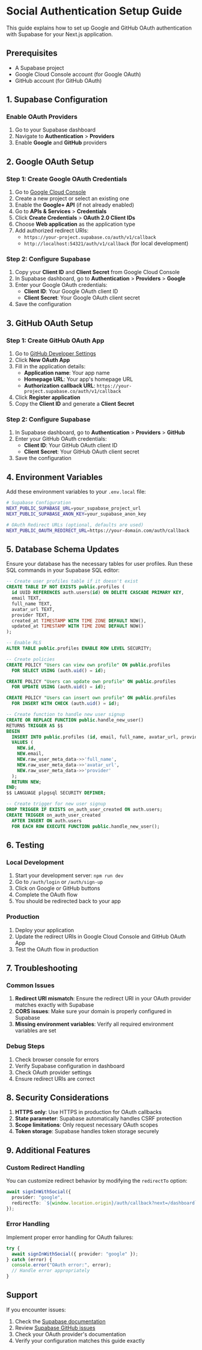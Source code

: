 # Social Authentication Setup Guide

This guide explains how to set up Google and GitHub OAuth authentication with Supabase for your Next.js application.

## Prerequisites

- A Supabase project
- Google Cloud Console account (for Google OAuth)
- GitHub account (for GitHub OAuth)

## 1. Supabase Configuration

### Enable OAuth Providers

1. Go to your Supabase dashboard
2. Navigate to **Authentication** > **Providers**
3. Enable **Google** and **GitHub** providers

## 2. Google OAuth Setup

### Step 1: Create Google OAuth Credentials

1. Go to [Google Cloud Console](https://console.cloud.google.com/)
2. Create a new project or select an existing one
3. Enable the **Google+ API** (if not already enabled)
4. Go to **APIs & Services** > **Credentials**
5. Click **Create Credentials** > **OAuth 2.0 Client IDs**
6. Choose **Web application** as the application type
7. Add authorized redirect URIs:
   - `https://your-project.supabase.co/auth/v1/callback`
   - `http://localhost:54321/auth/v1/callback` (for local development)

### Step 2: Configure Supabase

1. Copy your **Client ID** and **Client Secret** from Google Cloud Console
2. In Supabase dashboard, go to **Authentication** > **Providers** > **Google**
3. Enter your Google OAuth credentials:
   - **Client ID**: Your Google OAuth client ID
   - **Client Secret**: Your Google OAuth client secret
4. Save the configuration

## 3. GitHub OAuth Setup

### Step 1: Create GitHub OAuth App

1. Go to [GitHub Developer Settings](https://github.com/settings/developers)
2. Click **New OAuth App**
3. Fill in the application details:
   - **Application name**: Your app name
   - **Homepage URL**: Your app's homepage URL
   - **Authorization callback URL**: `https://your-project.supabase.co/auth/v1/callback`
4. Click **Register application**
5. Copy the **Client ID** and generate a **Client Secret**

### Step 2: Configure Supabase

1. In Supabase dashboard, go to **Authentication** > **Providers** > **GitHub**
2. Enter your GitHub OAuth credentials:
   - **Client ID**: Your GitHub OAuth client ID
   - **Client Secret**: Your GitHub OAuth client secret
3. Save the configuration

## 4. Environment Variables

Add these environment variables to your `.env.local` file:

```bash
# Supabase Configuration
NEXT_PUBLIC_SUPABASE_URL=your_supabase_project_url
NEXT_PUBLIC_SUPABASE_ANON_KEY=your_supabase_anon_key

# OAuth Redirect URLs (optional, defaults are used)
NEXT_PUBLIC_OAUTH_REDIRECT_URL=https://your-domain.com/auth/callback
```

## 5. Database Schema Updates

Ensure your database has the necessary tables for user profiles. Run these SQL commands in your Supabase SQL editor:

```sql
-- Create user profiles table if it doesn't exist
CREATE TABLE IF NOT EXISTS public.profiles (
  id UUID REFERENCES auth.users(id) ON DELETE CASCADE PRIMARY KEY,
  email TEXT,
  full_name TEXT,
  avatar_url TEXT,
  provider TEXT,
  created_at TIMESTAMP WITH TIME ZONE DEFAULT NOW(),
  updated_at TIMESTAMP WITH TIME ZONE DEFAULT NOW()
);

-- Enable RLS
ALTER TABLE public.profiles ENABLE ROW LEVEL SECURITY;

-- Create policies
CREATE POLICY "Users can view own profile" ON public.profiles
  FOR SELECT USING (auth.uid() = id);

CREATE POLICY "Users can update own profile" ON public.profiles
  FOR UPDATE USING (auth.uid() = id);

CREATE POLICY "Users can insert own profile" ON public.profiles
  FOR INSERT WITH CHECK (auth.uid() = id);

-- Create function to handle new user signup
CREATE OR REPLACE FUNCTION public.handle_new_user()
RETURNS TRIGGER AS $$
BEGIN
  INSERT INTO public.profiles (id, email, full_name, avatar_url, provider)
  VALUES (
    NEW.id,
    NEW.email,
    NEW.raw_user_meta_data->>'full_name',
    NEW.raw_user_meta_data->>'avatar_url',
    NEW.raw_user_meta_data->>'provider'
  );
  RETURN NEW;
END;
$$ LANGUAGE plpgsql SECURITY DEFINER;

-- Create trigger for new user signup
DROP TRIGGER IF EXISTS on_auth_user_created ON auth.users;
CREATE TRIGGER on_auth_user_created
  AFTER INSERT ON auth.users
  FOR EACH ROW EXECUTE FUNCTION public.handle_new_user();
```

## 6. Testing

### Local Development

1. Start your development server: `npm run dev`
2. Go to `/auth/login` or `/auth/sign-up`
3. Click on Google or GitHub buttons
4. Complete the OAuth flow
5. You should be redirected back to your app

### Production

1. Deploy your application
2. Update the redirect URIs in Google Cloud Console and GitHub OAuth App
3. Test the OAuth flow in production

## 7. Troubleshooting

### Common Issues

1. **Redirect URI mismatch**: Ensure the redirect URI in your OAuth provider matches exactly with Supabase
2. **CORS issues**: Make sure your domain is properly configured in Supabase
3. **Missing environment variables**: Verify all required environment variables are set

### Debug Steps

1. Check browser console for errors
2. Verify Supabase configuration in dashboard
3. Check OAuth provider settings
4. Ensure redirect URIs are correct

## 8. Security Considerations

1. **HTTPS only**: Use HTTPS in production for OAuth callbacks
2. **State parameter**: Supabase automatically handles CSRF protection
3. **Scope limitations**: Only request necessary OAuth scopes
4. **Token storage**: Supabase handles token storage securely

## 9. Additional Features

### Custom Redirect Handling

You can customize redirect behavior by modifying the `redirectTo` option:

```typescript
await signInWithSocial({
  provider: "google",
  redirectTo: `${window.location.origin}/auth/callback?next=/dashboard`
});
```

### Error Handling

Implement proper error handling for OAuth failures:

```typescript
try {
  await signInWithSocial({ provider: "google" });
} catch (error) {
  console.error("OAuth error:", error);
  // Handle error appropriately
}
```

## Support

If you encounter issues:

1. Check the [Supabase documentation](https://supabase.com/docs/guides/auth)
2. Review [Supabase GitHub issues](https://github.com/supabase/supabase/issues)
3. Check your OAuth provider's documentation
4. Verify your configuration matches this guide exactly

